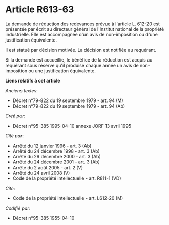 # Article R613-63

La demande de réduction des redevances prévue à l'article L. 612-20 est présentée par écrit au directeur général de
l'Institut national de la propriété industrielle. Elle est accompagnée d'un avis de non-imposition ou d'une justification
équivalente.

Il est statué par décision motivée. La décision est notifiée au requérant.

Si la demande est accueillie, le bénéfice de la réduction est acquis au requérant sous réserve qu'il produise chaque année un
avis de non-imposition ou une justification équivalente.

**Liens relatifs à cet article**

_Anciens textes_:

  - Décret n°79-822 du 19 septembre 1979 - art. 94 (M)
  - Décret n°79-822 du 19 septembre 1979 - art. 94 (Ab)

_Créé par_:

  - Décret n°95-385 1995-04-10 annexe JORF 13 avril 1995

_Cité par_:

  - Arrêté du 12 janvier 1996 - art. 3 (Ab)
  - Arrêté du 24 décembre 1998 - art. 3 (Ab)
  - Arrêté du 29 décembre 2000 - art. 3 (Ab)
  - Arrêté du 24 décembre 2001 - art. 3 (Ab)
  - Arrêté du 2 août 2005 - art. 2 (V)
  - Arrêté du 24 avril 2008 (V)
  - Code de la propriété intellectuelle - art. R811-1 (VD)

_Cite_:

  - Code de la propriété intellectuelle - art. L612-20 (M)

_Codifié par_:

  - Décret n°95-385 1955-04-10
